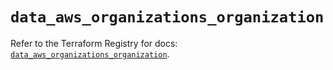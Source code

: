 # `data_aws_organizations_organization`

Refer to the Terraform Registry for docs: [`data_aws_organizations_organization`](https://registry.terraform.io/providers/hashicorp/aws/6.2.0/docs/data-sources/organizations_organization).
